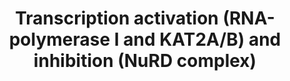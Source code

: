 ---
annotations:
- id: PW:0000100
  parent: regulatory pathway
  type: Pathway Ontology
  value: transcription pathway
- id: DOID:1826
  parent: central nervous system disease
  type: Disease Ontology
  value: epilepsy
- id: PW:0000013
  parent: disease pathway
  type: Pathway Ontology
  value: disease pathway
authors:
- Jmlohmann
- Fehrhart
- Egonw
citedin: ''
communities:
- RareDiseases
description: This pathway describes the transcription activation (RNA-polymerase I
  and KAT2A/B) and inhibition (NuRD complex)in general. These processes are involved
  in the Tessadori-Bicknell-van Haaften syndrome 3 (TEBINVAD) - for an overview of
  this syndrome see [WP5575](http://wikipathways.org/instance/WP5575).
last-edited: 2025-08-12
ndex: null
organisms:
- Homo sapiens
redirect_from:
- /index.php/Pathway:WP5565
- /instance/WP5565
- /instance/WP5565_r140342
revision: r140342
schema-jsonld:
- '@context': https://schema.org/
  '@id': https://wikipathways.github.io/pathways/WP5565.html
  '@type': Dataset
  creator:
    '@type': Organization
    name: WikiPathways
  description: This pathway describes the transcription activation (RNA-polymerase
    I and KAT2A/B) and inhibition (NuRD complex)in general. These processes are involved
    in the Tessadori-Bicknell-van Haaften syndrome 3 (TEBINVAD) - for an overview
    of this syndrome see [WP5575](http://wikipathways.org/instance/WP5575).
  keywords:
  - ASF1A
  - ASF1B
  - CDK2AP1
  - CHD3
  - CHD4
  - CREBBP
  - Cycloheximide
  - EP300
  - EP400
  - GATAD2A
  - GATAD2B
  - H2A
  - H2AB1
  - H2AC14
  - H2AC18
  - H2AC20
  - H2AC6
  - H2AC7
  - H2AC8
  - H2AJ
  - H2AX
  - H2AZ1
  - H2AZ2
  - H2B
  - H2BC1
  - H2BC11
  - H2BC12
  - H2BC12L
  - H2BC13
  - H2BC14
  - H2BC15
  - H2BC17
  - H2BC21
  - H2BC26
  - H2BC3
  - H2BC4
  - H2BC5
  - H2BC9
  - H3
  - H3-3B
  - H3C12
  - H3C13
  - H4
  - H4 lysine 91
  - H4C1
  - H4C11
  - H4C12
  - H4C13
  - H4C14
  - H4C15
  - H4C16
  - H4C2
  - H4C3
  - H4C4
  - H4C5
  - H4C6
  - H4C8
  - H4C9
  - HAT1
  - HDAC1
  - HDAC2
  - Histone H4
  - KAT2A
  - KAT2B
  - MAPK3
  - MBD2
  - MBD3
  - MTA1
  - MTA2
  - POLR1A
  - POLR1B
  - POLR1C
  - POLR1D
  - PWWP2A
  - PWWP2B
  - RBBP4
  - RRN3
  - SIRT7
  - SRCAP
  - TAF12
  - TAF1A
  - TAF1B
  - TAF1C
  - TAF1D
  - TBP
  - TLK2
  - UBTF
  license: CC0
  name: Transcription activation (RNA-polymerase I and KAT2A/B) and inhibition (NuRD
    complex)
seo: CreativeWork
title: Transcription activation (RNA-polymerase I and KAT2A/B) and inhibition (NuRD
  complex)
wpid: WP5565
---